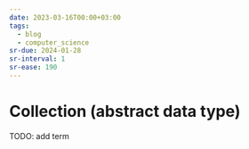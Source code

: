 ```yaml
---
date: 2023-03-16T00:00+03:00
tags:
  - blog
  - computer_science
sr-due: 2024-01-28
sr-interval: 1
sr-ease: 190
---
```


# Collection (abstract data type)

TODO: add term

